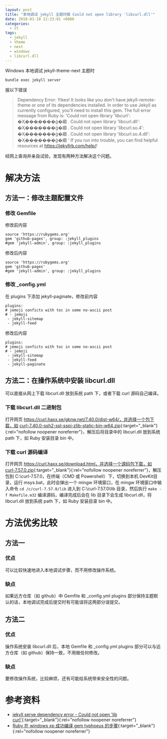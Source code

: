 ```yaml
---
layout: post
title: "本地调试 jekyll 主题时报 Could not open library 'libcurl.dll'"
date: 2018-01-18 12:23:01 +0800
categories:
  - it
tags:
  - jekyll 
  - theme
  - next
  - windows
  - libcurl.dll
---
```


Windows 本地调试 jekyll-theme-next 主题时

```
bundle exec jekyll server
```

报以下错误

> Dependency Error: Yikes! It looks like you don't have jekyll-remote-theme or one of its dependencies installed. In order to use Jekyll as currently configured, you'll need to install this gem. The full error message from Ruby is: 'Could not open library 'libcurl': �Ҳ���ָ����ģ�顣 . Could not open library 'libcurl.dll': �Ҳ���ָ����ģ�顣 . Could not open library 'libcurl.so.4': �Ҳ���ָ����ģ�顣 . Could not open library 'libcurl.so.4.dll': �Ҳ���ָ����ģ�顣 ' If you run into trouble, you can find helpful resources at https://jekyllrb.com/help/!

经网上查询并亲自试验，发现有两种方法解决这个问题。

<!-- more -->

# 解决方法

## 方法一：修改主题配置文件

### 修改 Gemfile

修改前内容

```
source 'https://rubygems.org'
gem 'github-pages', group: :jekyll_plugins
#gem 'jekyll-admin', group: :jekyll_plugins
```

修改后内容

```
source 'https://rubygems.org'
gem 'github-pages'
#gem 'jekyll-admin', group: :jekyll_plugins
```

### 修改 _config.yml

在 plugins 下添加 jekyll-paginate，修改前内容

```
plugins:
# jemoji conficts with toc in some no-ascii post
# - jemoji
 - jekyll-sitemap
 - jekyll-feed
```

修改后内容

```
plugins:
# jemoji conficts with toc in some no-ascii post
# - jemoji
 - jekyll-sitemap
 - jekyll-feed
 - jekyll-paginate
```

## 方法二：在操作系统中安装 libcurl.dll

可以直接从网上下载 libcurl.dll 放到系统 path 下，或者下载 curl 源码自己编译。

### 下载 libcurl.dll 二进制包

打开网页 https://curl.haxx.se/gknw.net/7.40.0/dist-w64/，并选择一个包下载，如 [curl-7.40.0-ssh2-ssl-sspi-zlib-static-bin-w64.zip](https://curl.haxx.se/gknw.net/7.40.0/dist-w64/curl-7.40.0-ssh2-ssl-sspi-zlib-static-bin-w64.zip){:target="_blank"}{:rel="nofollow noopener noreferrer"}，解压后将目录中的 libcurl.dll 放到系统 path 下，如 Ruby 安装目录 bin 中。

### 下载 curl 源码编译

打开网页 https://curl.haxx.se/download.html，并选择一个源码包下载，如 [curl-7.57.0.zip](https://curl.haxx.se/download/curl-7.57.0.zip){:target="_blank"}{:rel="nofollow noopener noreferrer"}，解压包到 C:\curl-7.57.0，在终端（CMD 或 Powershell）下，切换到本机 DevKit目录，运行 msys.bat，此时会弹出一个 mingw 环境窗口，在 mingw 环境窗口中输入命令 `cd /c/curl-7.57.0/lib` 进入到 C:\curl-7.57.0\lib 目录，然后执行 `make -f Makefile.m32` 编译源码，编译完成后会在 lib 目录下会生成 libcurl.dll，将 libcurl.dll 放到系统 path 下，如 Ruby 安装目录 bin 中。



# 方法优劣比较

## 方法一

### 优点

可以比较快速地进入本地调试步骤，而不用修改操作系统。

### 缺点

如果远方仓库（如 github）中 Gemfile 和 _config.yml plugins 部分保持主题默认的话，本地调试完成后提交时有可能误将这两部分误提交。

## 方法二

### 优点

操作系统安装 libcurl.dll 后，本地 Gemfile 和 _config.yml plugins 部分可以与远方仓库（如 github）保持一致，不用做任何修改。

### 缺点

要修改操作系统，比较麻烦，还有可能给系统带来安全性的问题。

# 参考资料

- [jekyll serve dependency error - Could not open 'lib curl'](https://stackoverflow.com/questions/47720302/jekyll-serve-dependency-error-could-not-open-lib-curl){:target="_blank"}{:rel="nofollow noopener noreferrer"}
- [Ruby 在 windows xp 成功编译 gem typhoeus 的步骤](https://ruby-china.org/topics/1084){:target="_blank"}{:rel="nofollow noopener noreferrer"}
